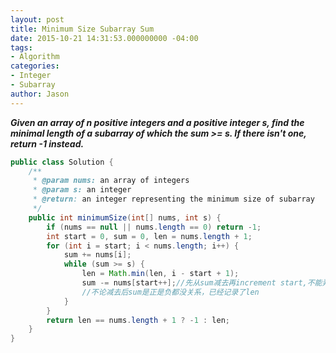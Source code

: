 ```yaml
---
layout: post
title: Minimum Size Subarray Sum
date: 2015-10-21 14:31:53.000000000 -04:00
tags:
- Algorithm
categories:
- Integer
- Subarray
author: Jason
---
```

<p><strong><em>Given an array of n positive integers and a positive integer s, find the minimal length of a subarray of which the sum >= s. If there isn't one, return -1 instead.</em></strong></p>


``` java
public class Solution {
    /**
     * @param nums: an array of integers
     * @param s: an integer
     * @return: an integer representing the minimum size of subarray
     */
    public int minimumSize(int[] nums, int s) {
        if (nums == null || nums.length == 0) return -1;
        int start = 0, sum = 0, len = nums.length + 1;
        for (int i = start; i < nums.length; i++) {
            sum += nums[i];
            while (sum >= s) {
                len = Math.min(len, i - start + 1);
                sum -= nums[start++];//先从sum减去再increment start,不能弄反
                //不论减去后sum是正是负都没关系，已经记录了len
            }            
        }
        return len == nums.length + 1 ? -1 : len;
    }
}
```
